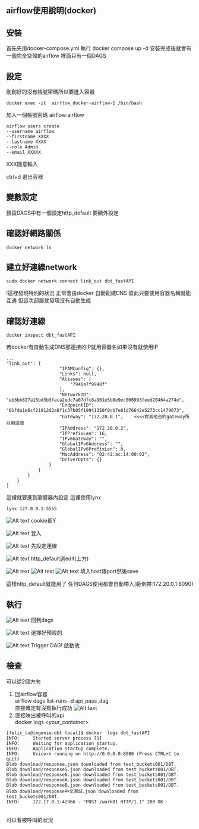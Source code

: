 ## airflow使用說明(docker)
## 安裝 
首先先用docker-compose.yml 執行 docker  compose up -d
安裝完成後就會有一個完全空殼的airflow 裡面只有一個DAGS

## 設定
剛創好的沒有帳號密碼所以要進入容器
```
docker exec -it  airflow_docker-airflow-1 /bin/bash 
```

加入一個帳號密碼 airflow:airflow
```
airflow users create
--username airflow
--firstname XXXX
--lastname XXXX
--role Admin
--email XXXXX
```
XXX隨意輸入

ctrl+d 退出容器

## 變數設定
預設DAGS中有一個設定http_default 要額外設定


## 確認好網路關係
```
docker network ls
```

## 建立好連線network
```
sudo docker network connect link_out dbt_fastAPI
```

!這裡發現特別的狀況 正常會由docker 自動創建DNS 彼此只要使用容器名稱就能互通 但這次部屬就發現沒有自動生成


## 確認好連線
```
docker inspect dbt_fastAPI 
```
若docker有自動生成DNS那連接的IP就用容器名如果沒有就使用IP

```
...
"link_out": {
                    "IPAMConfig": {},
                    "Links": null,
                    "Aliases": [
                        "7946a7f9948f"
                    ],
                    "NetworkID": "eb3bb827a15bd3b3faca2edc7a07dfc8a901e5b8e9ec006993feed20464a274e",
                    "EndpointID": "01fda1e6cf21912d2a8f1c37b05f19941350f0cb7e81d76642e5273cc1479673",
                    "Gateway": "172.20.0.1",    <<<<對其他台的gateway所以用這個
                    "IPAddress": "172.20.0.2",
                    "IPPrefixLen": 16,
                    "IPv6Gateway": "",
                    "GlobalIPv6Address": "",
                    "GlobalIPv6PrefixLen": 0,
                    "MacAddress": "02:42:ac:14:00:02",
                    "DriverOpts": {}
                }
            }
        }
    }
]
```

這裡就要進到瀏覽器內設定
這裡使用lynx
```
lynx 127.0.0.1:5555
```
![Alt text](image.png)
cookie都Y

![Alt text](image-1.png)
登入

![Alt text](image-2.png)
先設定連線

![Alt text](image-3.png)
http_default選edit(上方)

![Alt text](image-4.png)
![Alt text](image-5.png)
![Alt text](image-6.png)
填入host跟port然後save

這樣http_default就能用了 任何DAGS使用都會自動帶入(範例帶:172.20.0.1:8090)

## 執行
![Alt text](image-7.png)
回到dags

![Alt text](image-8.png)
選擇好預設的

![Alt text](image-9.png)
Trigger DAG! 啟動他

## 檢查
可以從2個方向
1. 回airflow容器<br>
 airflow dags list-runs -d api_pass_dag
 <br> 直接確定有沒有執行成功
 ![Alt text](image-10.png)
2. 直接映出被呼叫的api<br>
 docker  logs <your_container>
 ```
 [felix_lu@imgenie-dbt local]$ docker  logs dbt_fastAPI
INFO:     Started server process [1]
INFO:     Waiting for application startup.
INFO:     Application startup complete.
INFO:     Uvicorn running on http://0.0.0.0:8080 (Press CTRL+C to quit)
Blob download/response.json downloaded from test_buckets001/DBT.
Blob download/response5.json downloaded from test_buckets001/DBT.
Blob download/response6.json downloaded from test_buckets001/DBT.
Blob download/responseA.json downloaded from test_buckets001/DBT.
Blob download/responseB.json downloaded from test_buckets001/DBT.
Blob download/response中文測試.json downloaded from test_buckets001/DBT.
INFO:     172.17.0.1:42966 - "POST /work01 HTTP/1.1" 200 OK
 ```
 <br> 可以看被呼叫的狀況